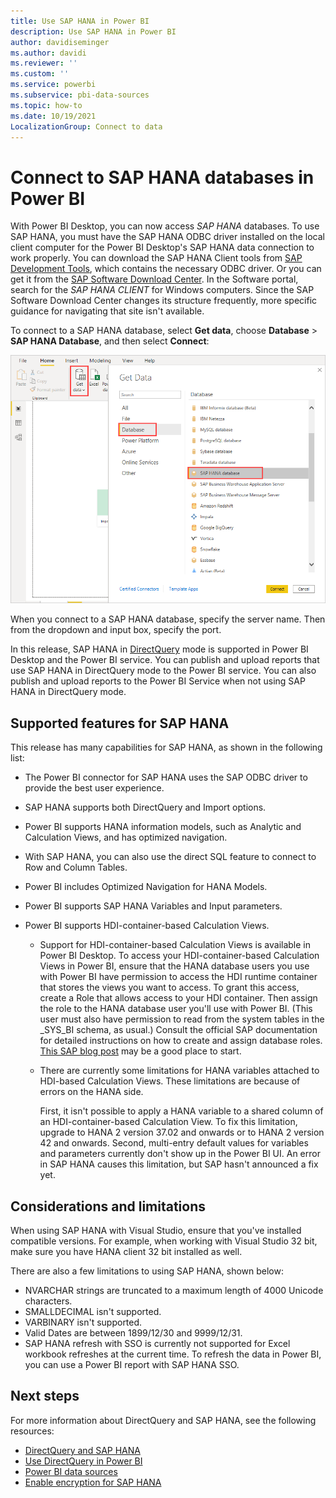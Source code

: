 ```yaml
---
title: Use SAP HANA in Power BI
description: Use SAP HANA in Power BI
author: davidiseminger
ms.author: davidi
ms.reviewer: ''
ms.custom: ''
ms.service: powerbi
ms.subservice: pbi-data-sources
ms.topic: how-to
ms.date: 10/19/2021
LocalizationGroup: Connect to data
---
```

# Connect to SAP HANA databases in Power BI

With Power BI Desktop, you can now access *SAP HANA* databases. To use SAP HANA, you must have the SAP HANA ODBC driver installed on the local client computer for the Power BI Desktop's SAP HANA data connection to work properly. You can download the SAP HANA Client tools from [SAP Development Tools](https://tools.hana.ondemand.com/#hanatools), which contains the necessary ODBC driver. Or you can get it from the [SAP Software Download Center](https://support.sap.com/en/my-support/software-downloads.html). In the Software portal, search for the *SAP HANA CLIENT* for Windows computers. Since the SAP Software Download Center changes its structure frequently, more specific guidance for navigating that site isn't available.

To connect to a SAP HANA database, select **Get data**, choose **Database** > **SAP HANA Database**, and then select **Connect**:

![SAP HANA Database, Get Data dialog box, Power BI Desktop](media/desktop-sap-hana/sap-hana-1.png)

When you connect to a SAP HANA database, specify the server name. Then from the dropdown and input box, specify the port.

In this release, SAP HANA in [DirectQuery](desktop-directquery-sap-hana.md) mode is supported in Power BI Desktop and the Power BI service. You can publish and upload reports that use SAP HANA in DirectQuery mode to the Power BI service. You can also publish and upload reports to the Power BI Service when not using SAP HANA in DirectQuery mode.

## Supported features for SAP HANA

This release has many capabilities for SAP HANA, as shown in the following list:

* The Power BI connector for SAP HANA uses the SAP ODBC driver to provide the best user experience.

* SAP HANA supports both DirectQuery and Import options.

* Power BI supports HANA information models, such as Analytic and Calculation Views, and has optimized navigation.

* With SAP HANA, you can also use the direct SQL feature to connect to Row and Column Tables.

* Power BI includes Optimized Navigation for HANA Models.

* Power BI supports SAP HANA Variables and Input parameters.

* Power BI supports HDI-container-based Calculation Views.

  * Support for HDI-container-based Calculation Views is available in Power BI Desktop. To access your HDI-container-based Calculation Views in Power BI, ensure that the HANA database users you use with Power BI have permission to access the HDI runtime container that stores the views you want to access. To grant this access, create a Role that allows access to your HDI container. Then assign the role to the HANA database user you'll use with Power BI. (This user must also have permission to read from the system tables in the \_SYS\_BI schema, as usual.) Consult the official SAP documentation for detailed instructions on how to create and assign database roles. [This SAP blog post](https://blogs.sap.com/2018/01/24/the-easy-way-to-make-your-hdi-container-accessible-to-a-classic-database-user/) may be a good place to start.

  * There are currently some limitations for HANA variables attached to HDI-based Calculation Views. These limitations are because of errors on the HANA side.
  
    First, it isn't possible to apply a HANA variable to a shared column of an HDI-container-based Calculation View. To fix this limitation, upgrade to HANA 2 version 37.02 and onwards or to HANA 2 version 42 and onwards. Second, multi-entry default values for variables and parameters currently don't show up in the Power BI UI. An error in SAP HANA causes this limitation, but SAP hasn't announced a fix yet.

## Considerations and limitations

When using SAP HANA with Visual Studio, ensure that you've installed compatible versions.  For example, when working with Visual Studio 32 bit, make sure you have HANA client 32 bit installed as well.


There are also a few limitations to using SAP HANA, shown below:

* NVARCHAR strings are truncated to a maximum length of 4000 Unicode characters.
* SMALLDECIMAL isn't supported.
* VARBINARY isn't supported.
* Valid Dates are between 1899/12/30 and 9999/12/31.
* SAP HANA refresh with SSO is currently not supported for Excel workbook refreshes at the current time. To refresh the data in Power BI, you can use a Power BI report with SAP HANA SSO.

## Next steps

For more information about DirectQuery and SAP HANA, see the following resources:

* [DirectQuery and SAP HANA](desktop-directquery-sap-hana.md)
* [Use DirectQuery in Power BI](desktop-directquery-about.md)
* [Power BI data sources](power-bi-data-sources.md)
* [Enable encryption for SAP HANA](desktop-sap-hana-encryption.md)

